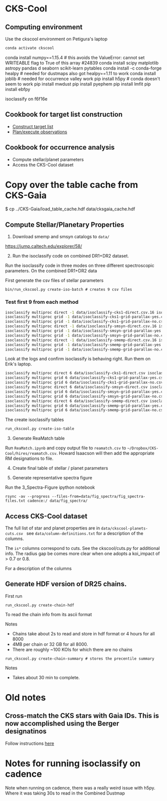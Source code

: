 # CKS-Cool

## Computing environment

Use the ckscool environment on Petigura's laptop

```bash
conda activate ckscool 
```
conda install numpy==1.15.4 # this avoids the ValueError: cannot set WRITEABLE flag to True of this array #24839
conda install scipy matplotlib astropy pandas d seaborn scikit-learn pytables
conda install -c conda-forge healpy # needed for dustmaps also got healpy==1.11 to work
conda install joblib # needed for occurrence valley work
pip install h5py # conda doesn't seem to work
pip install mwdust 
pip install pyephem
pip install lmfit
pip install ebfpy

isoclassify on f6f16e

## Cookbook for target list construction 

- [Construct target list](docs/observing.md)
- [Plan/execute observations](docs/observing.md)

## Cookbook for occurrence analysis

- Compute stellar/planet parameters
- Access the CKS-Cool dataset

# Copy over the table cache from CKS-Gaia

$ cp ../CKS-Gaia/load_table_cache.hdf data/cksgaia_cache.hdf


## Compute Stellar/Planetary Properties

1. Download smemp and smsyn catalogs to `data/`

https://jump.caltech.edu/explorer/58/

2. Run the isoclassify code on combined DR1+DR2 dataset.

Run the isoclassify code in three modes on three different
spectroscopic parameters. On the combined DR1+DR2 data

First generate the csv files of stellar parameters

```
bin/run_ckscool.py create-iso-batch # creates 9 csv files
```

### Test first 9 from each method

```bash
isoclassify multiproc direct -1 data/isoclassify-cks1-direct.csv.16 isoclassify/cks1/direct.csv --baseoutdir isoclassify/cks1/direct/
isoclassify multiproc grid -1 data/isoclassify-cks1-grid-parallax-yes.csv.16 isoclassify/cks1/grid-parallax-yes.csv --baseoutdir isoclassify/cks1/grid-parallax-yes/
isoclassify multiproc grid -1 data/isoclassify-cks1-grid-parallax-no.csv.16 isoclassify/cks1/grid-parallax-no.csv --baseoutdir isoclassify/cks1/grid-parallax-no/
isoclassify multiproc direct -1 data/isoclassify-smsyn-direct.csv.16 isoclassify/smsyn/direct.csv --baseoutdir isoclassify/smsyn/direct/
isoclassify multiproc grid -1 data/isoclassify-smsyn-grid-parallax-yes.csv.16 isoclassify/smsyn/grid-parallax-yes.csv --baseoutdir isoclassify/smsyn/grid-parallax-yes/
isoclassify multiproc grid -1 data/isoclassify-smsyn-grid-parallax-no.csv.16 isoclassify/smsyn/grid-parallax-no.csv --baseoutdir isoclassify/smsyn/grid-parallax-no/
isoclassify multiproc direct -1 data/isoclassify-smemp-direct.csv.16 isoclassify/smemp/direct.csv --baseoutdir isoclassify/smemp/direct/
isoclassify multiproc grid -1 data/isoclassify-smemp-grid-parallax-yes.csv.16 isoclassify/smemp/grid-parallax-yes.csv --baseoutdir isoclassify/smemp/grid-parallax-yes/
isoclassify multiproc grid -1 data/isoclassify-smemp-grid-parallax-no.csv.16 isoclassify/smemp/grid-parallax-no.csv --baseoutdir isoclassify/smemp/grid-parallax-no/
```

Look at the logs and confirm isoclassify is behaving right. Run them on Erik's laptop.


```bash
isoclassify multiproc direct 6 data/isoclassify-cks1-direct.csv isoclassify/cks1/direct.csv --baseoutdir isoclassify/cks1/direct/ --plot none
isoclassify multiproc grid 6 data/isoclassify-cks1-grid-parallax-yes.csv isoclassify/cks1/grid-parallax-yes.csv --baseoutdir isoclassify/cks1/grid-parallax-yes/ --plot none
isoclassify multiproc grid 6 data/isoclassify-cks1-grid-parallax-no.csv isoclassify/cks1/grid-parallax-no.csv --baseoutdir isoclassify/cks1/grid-parallax-no/ --plot none
isoclassify multiproc direct 6 data/isoclassify-smsyn-direct.csv isoclassify/smsyn/direct.csv --baseoutdir isoclassify/smsyn/direct/  --plot none
isoclassify multiproc grid 6 data/isoclassify-smsyn-grid-parallax-yes.csv isoclassify/smsyn/grid-parallax-yes.csv --baseoutdir isoclassify/smsyn/grid-parallax-yes/ --plot none
isoclassify multiproc grid 6 data/isoclassify-smsyn-grid-parallax-no.csv isoclassify/smsyn/grid-parallax-no.csv --baseoutdir isoclassify/smsyn/grid-parallax-no/ --plot none
isoclassify multiproc direct 6 data/isoclassify-smemp-direct.csv isoclassify/smemp/direct.csv --baseoutdir isoclassify/smemp/direct/ --plot none
isoclassify multiproc grid 6 data/isoclassify-smemp-grid-parallax-yes.csv isoclassify/smemp/grid-parallax-yes.csv --baseoutdir isoclassify/smemp/grid-parallax-yes/ --plot none
isoclassify multiproc grid 6 data/isoclassify-smemp-grid-parallax-no.csv isoclassify/smemp/grid-parallax-no.csv --baseoutdir isoclassify/smemp/grid-parallax-no/ --plot none
```

The create isoclassify tables

```bash
run_ckscool.py create-iso-table
```


3. Generate ReaMatch table

Run `ReaMatch.ipynb` and copy output file to `reamatch.csv` to `~/Dropbox/CKS-Cool/hires/reamatch.csv`. Howard Isaacson will then add the appropriate RM designations to file.


4. Create final table of stellar / planet parameters





4. Generate representative spectra figure

Run the 3_Spectra-Figure ipython notebook

```
rsync -av --progress --files-from=data/fig_spectra/fig_spectra-files.txt cadence:/ data/fig_spectra/ 
```

## Access CKS-Cool dataset

The full list of star and planet properties are in `data/ckscool-planets-cuts.csv ` see `data/column-definitions.txt` for a description of the columns.

The `is*` columns correspond to cuts. See the ckscool/cuts.py for additional info. The radius gap be comes more clear when one adopts a koi_impact of > 0.7 or 0.8.







For a description of the columns

## Generate HDF version of DR25 chains.

First run

```
run_ckscool.py create-chain-hdf
```

To read the chain info from its ascii format

Notes
- Chains take about 2s to read and store in hdf format or 4 hours for all 8000
- 4MB per chain or 32 GB for all 8000.
- There are roughly ~100 KOIs for which there are no chains

```
run_ckscool.py create-chain-summary # stores the precentile summary
```

Notes 
- Takes about 30 min to complete.






# Old notes

## Cross-match the CKS stars with Gaia IDs. This is now accomplished using the Berger designatinos

Follow instructions [here](docs/gaia-xmatch.md)



# Notes for running isoclassify on cadence

Note when running on cadence, there was a really weird issue with h5py. Where it was taking 30s to read in the Combined Dustmap
